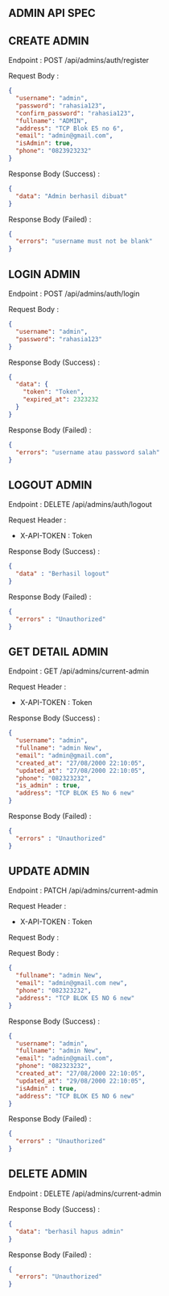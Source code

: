 ## ADMIN API SPEC

## CREATE ADMIN 

Endpoint : POST /api/admins/auth/register

Request Body :

```json
{
  "username": "admin",
  "password": "rahasia123",
  "confirm_password": "rahasia123",
  "fullname": "ADMIN",
  "address": "TCP Blok E5 no 6",
  "email": "admin@gmail.com",
  "isAdmin": true,
  "phone": "0823923232"
}
```

Response Body (Success) :

```json
{
  "data": "Admin berhasil dibuat"
}
```

Response Body (Failed) :

```json
{
  "errors": "username must not be blank"
}
```

## LOGIN ADMIN

Endpoint : POST /api/admins/auth/login


Request Body :

```json
{
  "username": "admin",
  "password": "rahasia123"
}
```

Response Body (Success) :

```json
{
  "data": {
    "token": "Token",
    "expired_at": 2323232
  }
}
```

Response Body (Failed) :

```json
{
  "errors": "username atau password salah"
}
```

## LOGOUT ADMIN

Endpoint : DELETE /api/admins/auth/logout

Request Header :

- X-API-TOKEN : Token

Response Body (Success) :

```json
{
  "data" : "Berhasil logout"
}
```

Response Body (Failed) :

```json
{
  "errors" : "Unauthorized"
}
```

## GET DETAIL ADMIN

Endpoint : GET /api/admins/current-admin

Request Header :

- X-API-TOKEN : Token


Response Body (Success) :

```json
{
  "username": "admin",
  "fullname": "admin New",
  "email": "admin@gmail.com",
  "created_at": "27/08/2000 22:10:05",
  "updated_at": "27/08/2000 22:10:05",
  "phone": "082323232",
  "is_admin" : true,
  "address": "TCP BLOK E5 No 6 new"
}
```

Response Body (Failed) :

```json
{
  "errors" : "Unauthorized"
}
```

## UPDATE ADMIN

Endpoint : PATCH /api/admins/current-admin

Request Header :

- X-API-TOKEN : Token

Request Body :

Request Body :

```json
{
  "fullname": "admin New",
  "email": "admin@gmail.com new",
  "phone": "082323232",
  "address": "TCP BLOK E5 NO 6 new"
}
```

Response Body (Success) :

```json
{
  "username": "admin",
  "fullname": "admin New",
  "email": "admin@gmail.com",
  "phone": "082323232",
  "created_at": "27/08/2000 22:10:05",
  "updated_at": "29/08/2000 22:10:05",
  "isAdmin" : true,
  "address": "TCP BLOK E5 NO 6 new"
}
```

Response Body (Failed) :

```json
{
  "errors" : "Unauthorized"
}
```

## DELETE ADMIN

Endpoint : DELETE /api/admins/current-admin

Response Body (Success) :

```json
{
  "data": "berhasil hapus admin"
}
```

Response Body (Failed) :

```json
{
  "errors": "Unauthorized"
}
```
